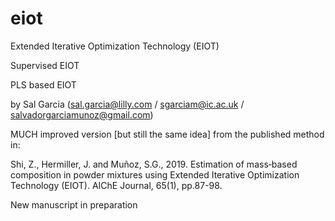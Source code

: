 # eiot
Extended Iterative Optimization Technology (EIOT)

Supervised EIOT

PLS based EIOT

by Sal Garcia (sal.garcia@lilly.com / sgarciam@ic.ac.uk / salvadorgarciamunoz@gmail.com)

MUCH improved version [but still the same idea] from the published method in: 

Shi, Z., Hermiller, J. and Muñoz, S.G., 2019. Estimation of mass‐based composition in powder mixtures using Extended Iterative Optimization Technology (EIOT). AIChE Journal, 65(1), pp.87-98.


New manuscript in preparation
